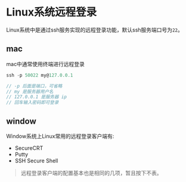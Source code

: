 # Linux系统远程登录

Linux系统中是通过ssh服务实现的远程登录功能，默认ssh服务端口号为`22`。

## mac

mac中通常使用终端进行远程登录

```js
ssh -p 50022 my@127.0.0.1

// -p 后面是端口，可省略
// my 是服务器用户名
// 127.0.0.1 是服务器 ip
// 回车输入密码即可登录
```

## window

Window系统上Linux常用的远程登录客户端有:

* SecureCRT
* Putty
* SSH Secure Shell

> 远程登录客户端的配置基本也是相同的几项，暂且按下不表。
